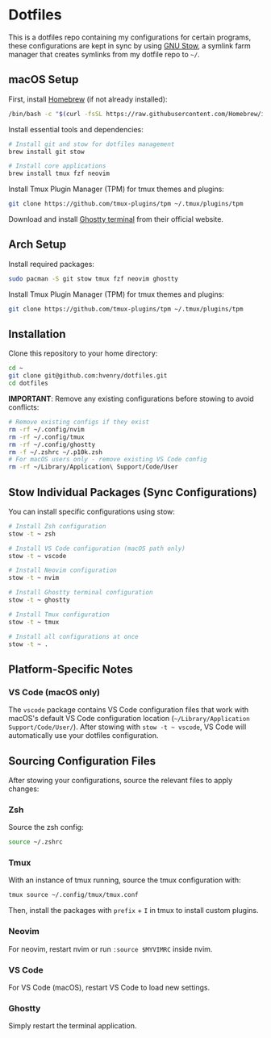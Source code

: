 # Dotfiles

This is a dotfiles repo containing my configurations for certain programs, these configurations are kept in sync by using [GNU Stow](https://www.gnu.org/software/stow/), a symlink farm manager that creates symlinks from my dotfile repo to `~/`.


## macOS Setup

First, install [Homebrew](https://brew.sh/) (if not already installed):

```bash
/bin/bash -c "$(curl -fsSL https://raw.githubusercontent.com/Homebrew/install/HEAD/install.sh)"
```

Install essential tools and dependencies:

```bash
# Install git and stow for dotfiles management
brew install git stow

# Install core applications
brew install tmux fzf neovim
```

Install Tmux Plugin Manager (TPM) for tmux themes and plugins:

```bash
git clone https://github.com/tmux-plugins/tpm ~/.tmux/plugins/tpm
```

Download and install [Ghostty terminal](https://ghostty.org/) from their official website.

## Arch Setup

Install required packages:

```bash
sudo pacman -S git stow tmux fzf neovim ghostty
```

Install Tmux Plugin Manager (TPM) for tmux themes and plugins:

```bash
git clone https://github.com/tmux-plugins/tpm ~/.tmux/plugins/tpm
```

## Installation

Clone this repository to your home directory:

```bash
cd ~
git clone git@github.com:hvenry/dotfiles.git
cd dotfiles
```

**IMPORTANT**: Remove any existing configurations before stowing to avoid conflicts:

```bash
# Remove existing configs if they exist
rm -rf ~/.config/nvim
rm -rf ~/.config/tmux
rm -rf ~/.config/ghostty
rm -f ~/.zshrc ~/.p10k.zsh
# For macOS users only - remove existing VS Code config
rm -rf ~/Library/Application\ Support/Code/User
```

## Stow Individual Packages (Sync Configurations)

You can install specific configurations using stow:

```bash
# Install Zsh configuration
stow -t ~ zsh

# Install VS Code configuration (macOS path only)
stow -t ~ vscode

# Install Neovim configuration
stow -t ~ nvim

# Install Ghostty terminal configuration  
stow -t ~ ghostty

# Install Tmux configuration
stow -t ~ tmux

# Install all configurations at once
stow -t ~ .
```

## Platform-Specific Notes

### VS Code (macOS only)

The `vscode` package contains VS Code configuration files that work with macOS's default VS Code configuration location (`~/Library/Application Support/Code/User/`). After stowing with `stow -t ~ vscode`, VS Code will automatically use your dotfiles configuration.

## Sourcing Configuration Files

After stowing your configurations, source the relevant files to apply changes:

### Zsh

Source the zsh config:
```bash
source ~/.zshrc
```

### Tmux

With an instance of tmux running, source the tmux configuration with:

```bash
tmux source ~/.config/tmux/tmux.conf
```

Then, install the packages with `prefix` + `I` in tmux to install custom plugins.

### Neovim

For neovim, restart nvim or run `:source $MYVIMRC` inside nvim.

### VS Code

For VS Code (macOS), restart VS Code to load new settings.

### Ghostty

Simply restart the terminal application.